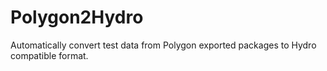 # Polygon2Hydro
Automatically convert test data from Polygon exported packages to Hydro compatible format.
